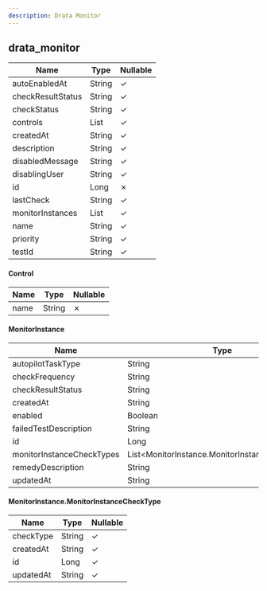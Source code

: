 ```yaml
---
description: Drata Monitor
---
```

drata_monitor
-------------

| **Name**          | **Type**              | **Nullable** |
| ----------------- | --------------------- | ------------ |
| autoEnabledAt     | String                | &check;      |
| checkResultStatus | String                | &check;      |
| checkStatus       | String                | &check;      |
| controls          | List<Control>         | &check;      |
| createdAt         | String                | &check;      |
| description       | String                | &check;      |
| disabledMessage   | String                | &check;      |
| disablingUser     | String                | &check;      |
| id                | Long                  | &cross;      |
| lastCheck         | String                | &check;      |
| monitorInstances  | List<MonitorInstance> | &check;      |
| name              | String                | &check;      |
| priority          | String                | &check;      |
| testId            | String                | &check;      |

#### Control
| **Name** | **Type** | **Nullable** |
| -------- | -------- | ------------ |
| name     | String   | &cross;      |

#### MonitorInstance
| **Name**                  | **Type**                                       | **Nullable** |
| ------------------------- | ---------------------------------------------- | ------------ |
| autopilotTaskType         | String                                         | &check;      |
| checkFrequency            | String                                         | &check;      |
| checkResultStatus         | String                                         | &check;      |
| createdAt                 | String                                         | &check;      |
| enabled                   | Boolean                                        | &check;      |
| failedTestDescription     | String                                         | &check;      |
| id                        | Long                                           | &check;      |
| monitorInstanceCheckTypes | List<MonitorInstance.MonitorInstanceCheckType> | &check;      |
| remedyDescription         | String                                         | &check;      |
| updatedAt                 | String                                         | &check;      |

#### MonitorInstance.MonitorInstanceCheckType
| **Name**  | **Type** | **Nullable** |
| --------- | -------- | ------------ |
| checkType | String   | &check;      |
| createdAt | String   | &check;      |
| id        | Long     | &check;      |
| updatedAt | String   | &check;      |
